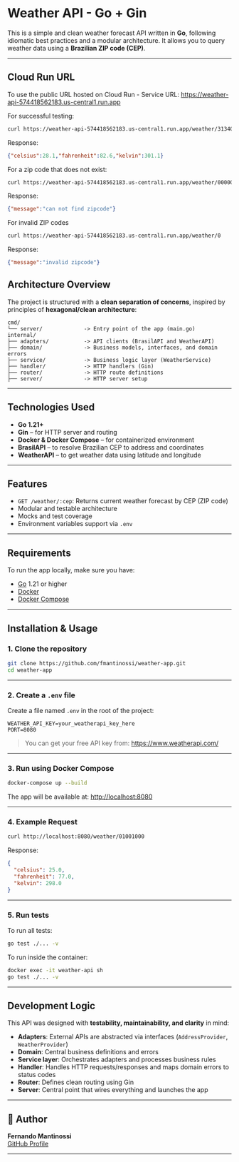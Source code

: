 # Weather API - Go + Gin

This is a simple and clean weather forecast API written in **Go**, following idiomatic best practices and a modular architecture. It allows you to query weather data using a **Brazilian ZIP code (CEP)**.

---

## Cloud Run URL
To use the public URL hosted on Cloud Run - Service URL: https://weather-api-574418562183.us-central1.run.app

For successful testing:
```bash
curl https://weather-api-574418562183.us-central1.run.app/weather/31340110
```
Response:
```json
{"celsius":28.1,"fahrenheit":82.6,"kelvin":301.1}
```

For a zip code that does not exist:
```bash
curl https://weather-api-574418562183.us-central1.run.app/weather/00000000
```
Response:
```json
{"message":"can not find zipcode"}
```

For invalid ZIP codes
```bash
curl https://weather-api-574418562183.us-central1.run.app/weather/0
```
Response:
```json
{"message":"invalid zipcode"}
```

## Architecture Overview

The project is structured with a **clean separation of concerns**, inspired by principles of **hexagonal/clean architecture**:

```
cmd/
└── server/             -> Entry point of the app (main.go)
internal/
├── adapters/           -> API clients (BrasilAPI and WeatherAPI)
├── domain/             -> Business models, interfaces, and domain errors
├── service/            -> Business logic layer (WeatherService)
├── handler/            -> HTTP handlers (Gin)
├── router/             -> HTTP route definitions
├── server/             -> HTTP server setup
```

---

## Technologies Used

- **Go 1.21+**
- **Gin** – for HTTP server and routing
- **Docker & Docker Compose** – for containerized environment
- **BrasilAPI** – to resolve Brazilian CEP to address and coordinates
- **WeatherAPI** – to get weather data using latitude and longitude

---

## Features

- `GET /weather/:cep`: Returns current weather forecast by CEP (ZIP code)
- Modular and testable architecture
- Mocks and test coverage
- Environment variables support via `.env`

---

## Requirements

To run the app locally, make sure you have:

- [Go](https://go.dev/dl/) 1.21 or higher
- [Docker](https://www.docker.com/)
- [Docker Compose](https://docs.docker.com/compose/)

---

## Installation & Usage

### 1. Clone the repository

```bash
git clone https://github.com/fmantinossi/weather-app.git
cd weather-app
```

---

### 2. Create a `.env` file

Create a file named `.env` in the root of the project:

```env
WEATHER_API_KEY=your_weatherapi_key_here
PORT=8080
```

> You can get your free API key from: https://www.weatherapi.com/

---

### 3. Run using Docker Compose

```bash
docker-compose up --build
```

The app will be available at: [http://localhost:8080](http://localhost:8080)

---

### 4. Example Request

```bash
curl http://localhost:8080/weather/01001000
```

Response:
```json
{
  "celsius": 25.0,
  "fahrenheit": 77.0,
  "kelvin": 298.0
}
```

---

### 5. Run tests

To run all tests:

```bash
go test ./... -v
```

To run inside the container:

```bash
docker exec -it weather-api sh
go test ./... -v
```

---

## Development Logic

This API was designed with **testability, maintainability, and clarity** in mind:

- **Adapters**: External APIs are abstracted via interfaces (`AddressProvider`, `WeatherProvider`)
- **Domain**: Central business definitions and errors
- **Service layer**: Orchestrates adapters and processes business rules
- **Handler**: Handles HTTP requests/responses and maps domain errors to status codes
- **Router**: Defines clean routing using Gin
- **Server**: Central point that wires everything and launches the app

---

## 👤 Author

**Fernando Mantinossi**  
[GitHub Profile](https://github.com/fmantinossi)

---